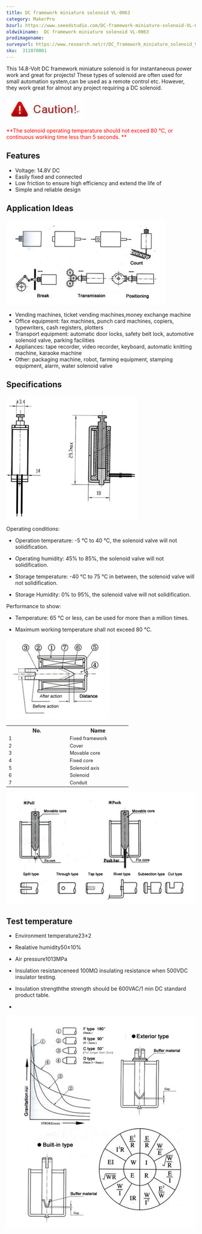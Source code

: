 ```yaml
---
title: DC framework miniature solenoid VL-0063
category: MakerPro
bzurl: https://www.seeedstudio.com/DC-framework-miniature-solenoid-VL-0063-p-1049.html
oldwikiname:  DC framework miniature solenoid VL-0063
prodimagename:
surveyurl: https://www.research.net/r/DC_framework_miniature_solenoid_VL-0063
sku:  311070001
---
```


This 14.8-Volt DC framework miniature solenoid is for instantaneous power work and great for projects! These types of solenoid are often used for small automation system,can be used as a remote control etc. However, they work great for almost any project requiring a DC solenoid.

![](https://github.com/SeeedDocument/DC_framework_miniature_solenoid_VL-0063/raw/master/img/Caution.jpg)

<font color="Red">**The solenoid operating temperature should not exceed 80 ℃, or continuous working time less than 5 seconds. ** </font>

##   Features

*   Voltage: 14.8V DC
*   Easily fixed and connected
*   Low friction to ensure high efficiency and extend the life of
*   Simple and reliable design

##   Application Ideas

![](https://github.com/SeeedDocument/DC_framework_miniature_solenoid_VL-0063/raw/master/img/HCNE1-0520-2-.jpg)</div></div>

*   Vending machines, ticket vending machines,money exchange machine
*   Office equipment: fax machines, punch card machines, copiers, typewriters, cash registers, plotters
*   Transport equipment: automatic door locks, safety belt lock, automotive solenoid valve, parking facilities
*   Appliances: tape recorder, video recorder, keyboard, automatic knitting machine, karaoke machine
*   Other: packaging machine, robot, farming equipment, stamping equipment, alarm, water solenoid valve

##   Specifications

![](https://github.com/SeeedDocument/DC_framework_miniature_solenoid_VL-0063/raw/master/img/VL-0063.jpg)</div></div>

Operating conditions:

*   Operation temperature: -5 ℃ to 40 ℃, the solenoid valve will not solidification.

*   Operating humidity: 45% to 85%, the solenoid valve will not solidification.

*   Storage temperature: -40 ℃ to 75 ℃ in between, the solenoid valve will not solidification.

*   Storage Humidity: 0% to 95%, the solenoid valve will not solidification.

Performance to show:

*   Temperature: 65 ℃ or less, can be used for more than a million times.

*   Maximum working temperature shall not exceed 80 ℃.

![](https://github.com/SeeedDocument/DC_framework_miniature_solenoid_VL-0063/raw/master/img/HCNE1-0520-3-.jpg)

<table >
<tr>
<th>No.
</th>
<th>Name
</th></tr>
<tr style="font-size: 90%">
<td width="150"> 1
</td>
<td width="150">  Fixed framework
</td></tr>
<tr style="font-size: 90%">
<td width="150"> 2
</td>
<td width="150">  Cover
</td></tr>
<tr style="font-size: 90%">
<td width="150"> 3
</td>
<td width="150">  Movable core
</td></tr>
<tr style="font-size: 90%">
<td width="150"> 4
</td>
<td width="150">  Fixed core
</td></tr>
<tr style="font-size: 90%">
<td width="150"> 5
</td>
<td width="150">  Solenoid axis
</td></tr>
<tr style="font-size: 90%">
<td width="150"> 6
</td>
<td width="150">  Solenoid
</td></tr>
<tr style="font-size: 90%">
<td width="150"> 7
</td>
<td width="150">  Conduit
</td></tr></table>

![](https://github.com/SeeedDocument/DC_framework_miniature_solenoid_VL-0063/raw/master/img/HCNE1-0520-4-.jpg)

##   Test temperature

*   Environment temperature23±2

*   Realative humidity50±10%

*   Air pressure1013MPa

*   Insulation resistanceneed 100MΩ insulating resistance when 500VDC insulator testing.

*   Insulation strengththe strength should be 600VAC/1 min DC standard product table.
*
![](https://github.com/SeeedDocument/DC_framework_miniature_solenoid_VL-0063/raw/master/img/HCNE1-0520-5-.jpg)
